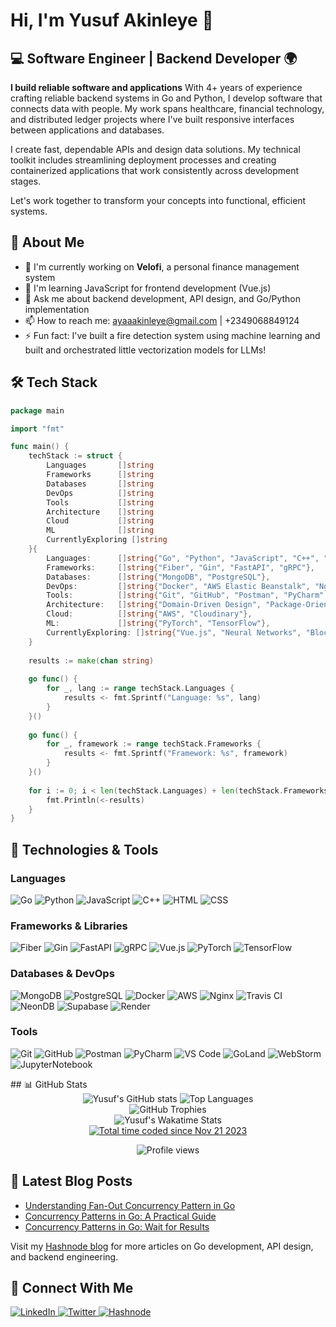 # Hi, I'm Yusuf Akinleye 👋

## 💻 Software Engineer | Backend Developer 🌍

**I build reliable software and applications**
With 4+ years of experience crafting reliable backend systems in Go and Python, I develop software that connects data with people. My work spans healthcare, financial technology, and distributed ledger projects where I've built responsive interfaces between applications and databases.

I create fast, dependable APIs and design data solutions. My technical toolkit includes streamlining deployment processes and creating containerized applications that work consistently across development stages.

Let's work together to transform your concepts into functional, efficient systems.

## 🚀 About Me
* 🔭 I'm currently working on **Velofi**, a personal finance management system
* 🌱 I'm learning JavaScript for frontend development (Vue.js)
* 💬 Ask me about backend development, API design, and Go/Python implementation
* 📫 How to reach me: [ayaaakinleye@gmail.com](mailto:ayaaakinleye@gmail.com) | +2349068849124
* ⚡ Fun fact: I've built a fire detection system using machine learning and built and orchestrated little vectorization models for LLMs!

## 🛠️ Tech Stack

```go
package main

import "fmt"

func main() {
    techStack := struct {
        Languages       []string
        Frameworks      []string
        Databases       []string
        DevOps          []string
        Tools           []string
        Architecture    []string
        Cloud           []string
        ML              []string
        CurrentlyExploring []string
    }{
        Languages:      []string{"Go", "Python", "JavaScript", "C++", "HTML", "CSS3"},
        Frameworks:     []string{"Fiber", "Gin", "FastAPI", "gRPC"},
        Databases:      []string{"MongoDB", "PostgreSQL"},
        DevOps:         []string{"Docker", "AWS Elastic Beanstalk", "Nginx", "Travis CI"},
        Tools:          []string{"Git", "GitHub", "Postman", "PyCharm", "JupyterNotebook"},
        Architecture:   []string{"Domain-Driven Design", "Package-Oriented Design", "RESTful APIs"},
        Cloud:          []string{"AWS", "Cloudinary"},
        ML:             []string{"PyTorch", "TensorFlow"},
        CurrentlyExploring: []string{"Vue.js", "Neural Networks", "Blockchain Integration"},
    }
    
    results := make(chan string)
    
    go func() { 
        for _, lang := range techStack.Languages {
            results <- fmt.Sprintf("Language: %s", lang)
        }
    }()
    
    go func() {
        for _, framework := range techStack.Frameworks {
            results <- fmt.Sprintf("Framework: %s", framework)
        }
    }()
    
    for i := 0; i < len(techStack.Languages) + len(techStack.Frameworks); i++ {
        fmt.Println(<-results)
    }
}
```

## 🧰 Technologies & Tools

### Languages
<p>
  <img alt="Go" src="https://img.shields.io/badge/-Go-00ADD8?style=flat-square&logo=go&logoColor=white" />
  <img alt="Python" src="https://img.shields.io/badge/-Python-3776AB?style=flat-square&logo=python&logoColor=white" />
  <img alt="JavaScript" src="https://img.shields.io/badge/-JavaScript-F7DF1E?style=flat-square&logo=javascript&logoColor=black" />
  <img alt="C++" src="https://img.shields.io/badge/-C++-00599C?style=flat-square&logo=cplusplus&logoColor=white" />
  <img alt="HTML" src="https://img.shields.io/badge/-HTML5-E34F26?style=flat-square&logo=html5&logoColor=white" />
  <img alt="CSS" src="https://img.shields.io/badge/-CSS3-1572B6?style=flat-square&logo=css3&logoColor=white" />
</p>

### Frameworks & Libraries
<p>
  <img alt="Fiber" src="https://img.shields.io/badge/-Fiber-00ACD7?style=flat-square&logo=go&logoColor=white" />
  <img alt="Gin" src="https://img.shields.io/badge/-Gin-00ADD8?style=flat-square&logo=go&logoColor=white" />
  <img alt="FastAPI" src="https://img.shields.io/badge/-FastAPI-009688?style=flat-square&logo=fastapi&logoColor=white" />
  <img alt="gRPC" src="https://img.shields.io/badge/-gRPC-2DA6B0?style=flat-square&logo=google&logoColor=white" />
  <img alt="Vue.js" src="https://img.shields.io/badge/-Vue.js-4FC08D?style=flat-square&logo=vue.js&logoColor=white" />
  <img alt="PyTorch" src="https://img.shields.io/badge/-PyTorch-EE4C2C?style=flat-square&logo=pytorch&logoColor=white" />
  <img alt="TensorFlow" src="https://img.shields.io/badge/-TensorFlow-FF6F00?style=flat-square&logo=tensorflow&logoColor=white" />
</p>

### Databases & DevOps
<p>
  <img alt="MongoDB" src="https://img.shields.io/badge/-MongoDB-47A248?style=flat-square&logo=mongodb&logoColor=white" />
  <img alt="PostgreSQL" src="https://img.shields.io/badge/-PostgreSQL-336791?style=flat-square&logo=postgresql&logoColor=white" />
  <img alt="Docker" src="https://img.shields.io/badge/-Docker-2496ED?style=flat-square&logo=docker&logoColor=white" />
  <img alt="AWS" src="https://img.shields.io/badge/-AWS-232F3E?style=flat-square&logo=amazon-aws&logoColor=white" />
  <img alt="Nginx" src="https://img.shields.io/badge/-Nginx-269539?style=flat-square&logo=nginx&logoColor=white" />
  <img alt="Travis CI" src="https://img.shields.io/badge/-Travis_CI-3EAAAF?style=flat-square&logo=travis-ci&logoColor=white" />
  <img alt="NeonDB" src="https://img.shields.io/badge/-NeonDB-00E699?style=flat-square&logo=neon&logoColor=white" />
  <img alt="Supabase" src="https://img.shields.io/badge/-Supabase-3FCF8E?style=flat-square&logo=supabase&logoColor=white" />
  <img alt="Render" src="https://img.shields.io/badge/-Render-46E3B7?style=flat-square&logo=render&logoColor=white" />
</p>

### Tools
<p>
  <img alt="Git" src="https://img.shields.io/badge/-Git-F05032?style=flat-square&logo=git&logoColor=white" />
  <img alt="GitHub" src="https://img.shields.io/badge/-GitHub-181717?style=flat-square&logo=github&logoColor=white" />
  <img alt="Postman" src="https://img.shields.io/badge/-Postman-FF6C37?style=flat-square&logo=postman&logoColor=white" />
  <img alt="PyCharm" src="https://img.shields.io/badge/-PyCharm-000000?style=flat-square&logo=pycharm&logoColor=white" />
  <img alt="VS Code" src="https://img.shields.io/badge/-VS%20Code-007ACC?style=flat-square&logo=visual-studio-code&logoColor=white" />
  <img alt="GoLand" src="https://img.shields.io/badge/-GoLand-000000?style=flat-square&logo=goland&logoColor=white" />
  <img alt="WebStorm" src="https://img.shields.io/badge/-WebStorm-000000?style=flat-square&logo=webstorm&logoColor=white" />
  <img alt="JupyterNotebook" src="https://img.shields.io/badge/-Jupyter-F37626?style=flat-square&logo=jupyter&logoColor=white" />
</p>
## 📊 GitHub Stats
<div align="center"> 
    <img src="https://github-readme-stats.vercel.app/api?username=TheBraveByte&show_icons=true&theme=radical" alt="Yusuf's GitHub stats" /> 
    <img src="https://github-readme-stats.vercel.app/api/top-langs/?username=TheBraveByte&layout=compact&theme=radical" alt="Top Languages" /> 
</div> 

<div align="center"> <img src="https://github-profile-trophy.vercel.app/?username=TheBraveByte&theme=onedark" alt="GitHub Trophies" /> </div> 
<div align="center"> <img src="https://github-readme-stats.vercel.app/api/wakatime?username=bravebyte_&theme=radical" alt="Yusuf's Wakatime Stats" /> </div> 
<div align="center"> <a href="https://wakatime.com/@bravebyte_"> 
    <a href="https://wakatime.com/@018bf172-272c-4d25-9859-84617c8d2e14">
        <img src="https://wakatime.com/badge/user/018bf172-272c-4d25-9859-84617c8d2e14.svg" alt="Total time coded since Nov 21 2023" />
    </a> 
</div>

<!-- ### 🏆 Coding Profiles

<p align="center">
  <img src="https://leetcard.jacoblin.cool/_ayaa__?theme=dark&font=Roboto&ext=contest" alt="LeetCode Stats" />
</p>

<p align="center">
  <img src="https://img.shields.io/badge/HackerRank-@ayaaakinleye-brightgreen?style=for-the-badge&logo=hackerrank" alt="HackerRank Profile" />
</p> -->

<p align="center">
  <img src="https://komarev.com/ghpvc/?username=TheBraveByte&color=blue" alt="Profile views" />
</p>

<!-- 
## 🔍 Featured Projects

* **Velofi** - Personal finance management system with secure transaction tracking
* **Numeris** - Invoice management system with JWT authentication and MongoDB
* **Machine-Learning Fire Detection** - Dual-node IoT system using ESP32 and Raspberry Pi for real-time fire detection
* **GoRide** - Ride-hailing platform for 2,300+ concurrent campus users
* **Wayg** - Digital gift card platform with a loyalty point system (at Volomn)
-->

## 📝 Latest Blog Posts
<!-- BLOG-POST-LIST:START -->
- [Understanding Fan-Out Concurrency Pattern in Go](https://ayaacodes.hashnode.dev/understanding-fan-out-concurrency-pattern-in-go)
- [Concurrency Patterns in Go: A Practical Guide](https://ayaacodes.hashnode.dev/concurrency-patterns-in-go-a-practical-guide)
- [Concurrency Patterns in Go: Wait for Results](https://ayaacodes.hashnode.dev/concurrency-patterns-in-go-a-practical-guide)
<!-- BLOG-POST-LIST:END -->

Visit my [Hashnode blog](https://ayaacodes.hashnode.dev/) for more articles on Go development, API design, and backend engineering.

## 🤝 Connect With Me
<p align=""> <a href="https://www.linkedin.com/in/yusuf-akinleye-bb35981b4/" target="_blank"> 
    <img src="https://img.shields.io/badge/LinkedIn-%230A66C2.svg?style=for-the-badge&logo=linkedin&logoColor=white" alt="LinkedIn" /> </a> 
    <a href="https://x.com/TheBraveByte" target="_blank"> <img src="https://img.shields.io/badge/Twitter-%231DA1F2.svg?style=for-the-badge&logo=twitter&logoColor=white" alt="Twitter" /> </a> 
    <a href="https://ayaacodes.hashnode.dev/" target="_blank"> <img src="https://img.shields.io/badge/Hashnode-2962FF?style=for-the-badge&logo=hashnode&logoColor=white" alt="Hashnode" /> </a> 
</p

